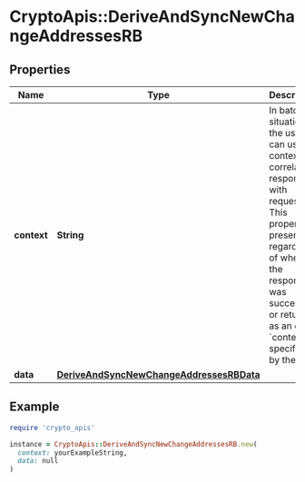 # CryptoApis::DeriveAndSyncNewChangeAddressesRB

## Properties

| Name | Type | Description | Notes |
| ---- | ---- | ----------- | ----- |
| **context** | **String** | In batch situations the user can use the context to correlate responses with requests. This property is present regardless of whether the response was successful or returned as an error. &#x60;context&#x60; is specified by the user. | [optional] |
| **data** | [**DeriveAndSyncNewChangeAddressesRBData**](DeriveAndSyncNewChangeAddressesRBData.md) |  |  |

## Example

```ruby
require 'crypto_apis'

instance = CryptoApis::DeriveAndSyncNewChangeAddressesRB.new(
  context: yourExampleString,
  data: null
)
```

